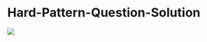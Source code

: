 # Hard-Pattern-Question-Solution

 <a style="" href="https://github.com/rajsinghritik">
  <img src="https://profile-counter.glitch.me/Leetcode-Pattern Hard Question-Solution/count.svg" />
  </a>
